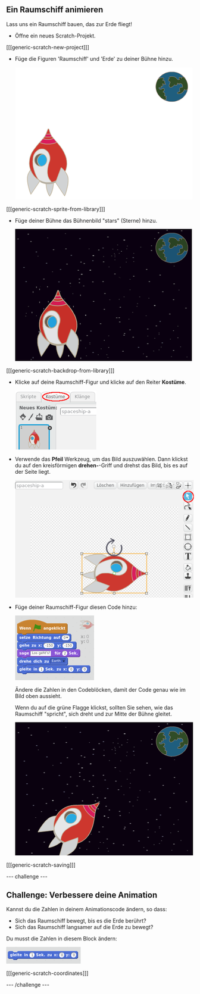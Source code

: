 ## Ein Raumschiff animieren

Lass uns ein Raumschiff bauen, das zur Erde fliegt!

+ Öffne ein neues Scratch-Projekt.

[[[generic-scratch-new-project]]]

+ Füge die Figuren 'Raumschiff' und 'Erde' zu deiner Bühne hinzu.
    
    ![Die Figuren Raumschiff und Erde](images/space-sprites.png)

[[[generic-scratch-sprite-from-library]]]

+ Füge deiner Bühne das Bühnenbild "stars" (Sterne) hinzu.
    
    ![Ein Weltraum-Bühnenbild](images/space-backdrop.png)

[[[generic-scratch-backdrop-from-library]]]

+ Klicke auf deine Raumschiff-Figur und klicke auf den Reiter **Kostüme**.
    
    ![Sprite costume](images/space-costume.png)

+ Verwende das **Pfeil** Werkzeug, um das Bild auszuwählen. Dann klickst du auf den kreisförmigen **drehen-**-Griff und drehst das Bild, bis es auf der Seite liegt.
    
    ![Eine Figur drehen](images/space-rotate.png)

+ Füge deiner Raumschiff-Figur diesen Code hinzu:
    
    ![Raumschiff-Code](images/space-animate.png)
    
    Ändere die Zahlen in den Codeblöcken, damit der Code genau wie im Bild oben aussieht.
    
    Wenn du auf die grüne Flagge klickst, sollten Sie sehen, wie das Raumschiff "spricht", sich dreht und zur Mitte der Bühne gleitet.
    
    ![Test einer Raumschiff-Animation](images/space-animate-stage.png)

[[[generic-scratch-saving]]]

--- challenge ---

## Challenge: Verbessere deine Animation

Kannst du die Zahlen in deinem Animationscode ändern, so dass:

+ Sich das Raumschiff bewegt, bis es die Erde berührt?
+ Sich das Raumschiff langsamer auf die Erde zu bewegt?

Du musst die Zahlen in diesem Block ändern:

![Gleite-zu-Block](images/space-glide.png)

[[[generic-scratch-coordinates]]]

--- /challenge ---
